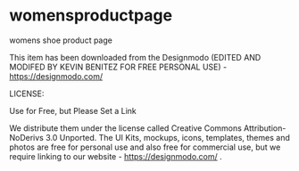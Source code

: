 # womensproductpage
womens shoe product page


This item has been downloaded from the Designmodo (EDITED AND MODIFED BY KEVIN BENITEZ FOR FREE PERSONAL USE) - https://designmodo.com/

LICENSE:

Use for Free, but Please Set a Link

We distribute them under the license called Creative Commons Attribution-NoDerivs 3.0 Unported. 
The UI Kits, mockups, icons, templates, themes and photos are free for personal use and also free for commercial use, but we require linking to our website - https://designmodo.com/ .
